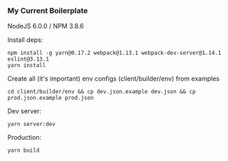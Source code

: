 ### My Current Boilerplate

NodeJS 6.0.0 / NPM 3.8.6

Install deps:

    npm install -g yarn@0.17.2 webpack@1.13.1 webpack-dev-server@1.14.1 eslint@3.13.1
    yarn install

Create all (it's important) env configs (client/builder/env) from examples

    cd client/builder/env && cp dev.json.example dev.json && cp prod.json.example prod.json

Dev server:

    yarn server:dev

Production:

    yarn build